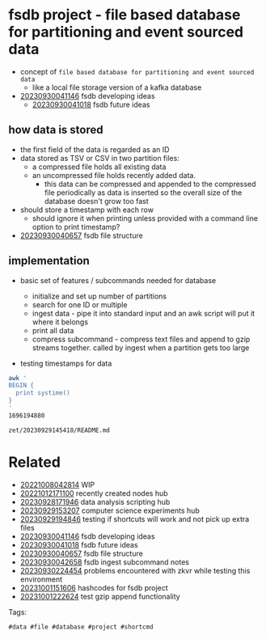 # fsdb project - file based database for partitioning and event sourced data

- concept of `file based database for partitioning and event sourced data`
  - like a local file storage version of a kafka database
- [20230930041146](/zet/20230930041146/README.md) fsdb developing ideas
  - [20230930041018](/zet/20230930041018/README.md) fsdb future ideas

## how data is stored
- the first field of the data is regarded as an ID
- data stored as TSV or CSV in two partition files:
  - a compressed file holds all existing data
  - an uncompressed file holds recently added data.
    - this data can be compressed and appended to the compressed file periodically as data is inserted so the overall size of the database doesn't grow too fast
- should store a timestamp with each row
  - should ignore it when printing unless provided with a command line option to print timestamp?
- [20230930040657](/zet/20230930040657/README.md) fsdb file structure

## implementation
- basic set of features / subcommands needed for database
  - initialize and set up number of partitions
  - search for one ID or multiple
  - ingest data - pipe it into standard input and an awk script will put it where it belongs
  - print all data
  - compress subcommand - compress text files and append to gzip streams together. called by ingest when a partition gets too large

- testing timestamps for data
```bash
awk '
BEGIN {
  print systime()
}
'
1696194880
```

` zet/20230929145418/README.md `

# Related

- [20221008042814](/zet/20221008042814/README.md) WIP
- [20221012171100](/zet/20221012171100/README.md) recently created nodes hub
- [20230928171946](/zet/20230928171946/README.md) data analysis scripting hub
- [20230929153207](/zet/20230929153207/README.md) computer science experiments hub
- [20230929194846](/zet/20230929194846/README.md) testing if shortcuts will work and not pick up extra files
- [20230930041146](/zet/20230930041146/README.md) fsdb developing ideas
- [20230930041018](/zet/20230930041018/README.md) fsdb future ideas
- [20230930040657](/zet/20230930040657/README.md) fsdb file structure
- [20230930042658](/zet/20230930042658/README.md) fsdb ingest subcommand notes
- [20230930224454](/zet/20230930224454/README.md) problems encountered with zkvr while testing this environment
- [20231001151606](/zet/20231001151606/README.md) hashcodes for fsdb project
- [20231001222624](/zet/20231001222624/README.md) test gzip append functionality

Tags:

    #data #file #database #project #shortcmd
